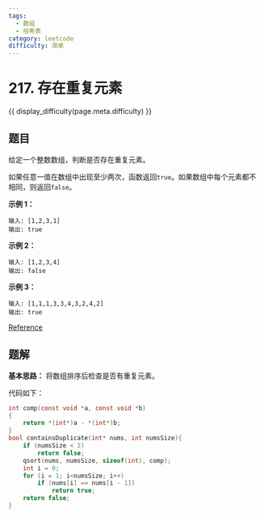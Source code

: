 ```yaml
---
tags:
  - 数组
  - 哈希表
category: leetcode
difficulty: 简单
---
```


# 217. 存在重复元素

{{ display_difficulty(page.meta.difficulty) }}

## 题目

给定一个整数数组，判断是否存在重复元素。

如果任意一值在数组中出现至少两次，函数返回`true`。如果数组中每个元素都不相同，则返回`false`。 

**示例 1：**

```
输入: [1,2,3,1]
输出: true
```

**示例 2：**

```
输入: [1,2,3,4]
输出: false
```

**示例 3：**

```
输入: [1,1,1,3,3,4,3,2,4,2]
输出: true
```

[Reference](https://leetcode-cn.com/problems/contains-duplicate)

## 题解

**基本思路：** 将数组排序后检查是否有重复元素。

代码如下：

```c
int comp(const void *a, const void *b)
{
    return *(int*)a - *(int*)b;
}
bool containsDuplicate(int* nums, int numsSize){
    if (numsSize < 2)
        return false;
    qsort(nums, numsSize, sizeof(int), comp);
    int i = 0;
    for (i = 1; i<numsSize; i++)
        if (nums[i] == nums[i - 1])
            return true;
    return false;
}
```